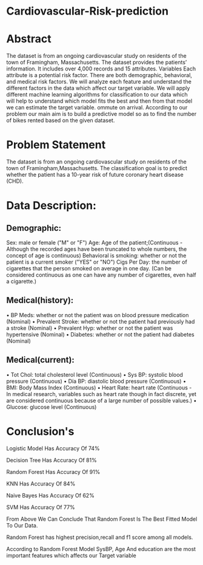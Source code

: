 # Cardiovascular-Risk-prediction

# Abstract

The dataset is from an ongoing cardiovascular study on residents of the town of Framingham, Massachusetts. The dataset provides the patients’ information. It includes over 4,000 records and 15 attributes. Variables Each attribute is a potential risk factor. There are both demographic, behavioral, and medical risk factors. We will analyze each feature and understand the different factors in the data which affect our target variable. We will apply different machine learning algorithms for classification to our data which will help to understand which model fits the best and then from that model we can estimate the target variable. ommute on arrival. According to our problem our main aim is to build a predictive model so as to find the number of bikes rented based on the given dataset.

# Problem Statement

The dataset is from an ongoing cardiovascular study on residents of the town of Framingham,Massachusetts. The classification goal is to predict whether the patient has a 10-year risk of future coronary heart disease (CHD).

# Data Description:

## Demographic:
Sex: male or female ("M" or "F")
Age: Age of the patient;(Continuous - Although the recorded ages have been truncated to whole numbers, the concept of age is continuous) Behavioral
is smoking: whether or not the patient is a current smoker ("YES" or "NO")
Cigs Per Day: the number of cigarettes that the person smoked on average in one day. (Can be considered continuous as one can have any number of cigarettes, even half a cigarette.)

## Medical(history):
• BP Meds: whether or not the patient was on blood pressure medication (Nominal) • Prevalent Stroke: whether or not the patient had previously had a stroke (Nominal) • Prevalent Hyp: whether or not the patient was hypertensive (Nominal) • Diabetes: whether or not the patient had diabetes (Nominal)

## Medical(current):
• Tot Chol: total cholesterol level (Continuous) • Sys BP: systolic blood pressure (Continuous) • Día BP: diastolic blood pressure (Continuous) • BMI: Body Mass Index (Continuous) • Heart Rate: heart rate (Continuous - In medical research, variables such as heart rate though in fact discrete, yet are considered continuous because of a large number of possible values.) • Glucose: glucose level (Continuous)

# Conclusion's

Logistic Model Has Accuracy Of 74%

Decision Tree Has Accuracy Of 81%

Random Forest Has Accuracy Of 91%

KNN Has Accuracy Of 84%

Naive Bayes Has Accuracy Of 62%

SVM Has Accuracy Of 77%

From Above We Can Conclude That Random Forest Is The Best Fitted Model To Our Data.

Random Forest has highest precision,recall and f1 score among all models.

According to Random Forest Model SysBP, Age And education are the most important features which affects our Target variable

